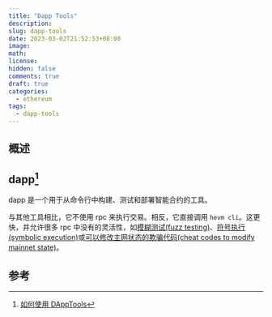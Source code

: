 ```yaml
---
title: "Dapp Tools"
description:
slug: dapp-tools
date: 2023-03-02T21:52:53+08:00
image:
math:
license:
hidden: false
comments: true
draft: true
categories:
  - ethereum
tags:
  - dapp-tools
---
```


## 概述

## dapp[^1]

dapp 是一个用于从命令行中构建、测试和部署智能合约的工具。

与其他工具相比，它不使用 rpc 来执行交易。相反，它直接调用 `hevm cli`。这更快，并允许很多 rpc 中没有的灵活性，如[模糊测试(fuzz testing)](https://github.com/dapphub/dapptools/blob/master/src/dapp/README.md#property-based-testing)、[符号执行(symbolic execution)](https://github.com/dapphub/dapptools/blob/master/src/dapp/README.md#symbolically-executed-tests)或[可以修改主网状态的欺骗代码(cheat codes to modify mainnet state)](https://github.com/dapphub/dapptools/blob/master/src/hevm/README.md#cheat-codes)。

## 参考

[^1]: [如何使用 DAppTools](https://blog.chain.link/how-to-use-dapptools-zh/)
